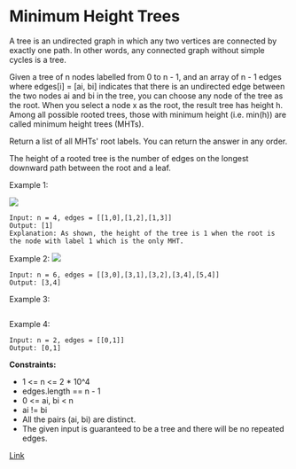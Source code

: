# Minimum Height Trees

A tree is an undirected graph in which any two vertices are connected by exactly one path. In other words, any connected
graph without simple cycles is a tree.

Given a tree of n nodes labelled from 0 to n - 1, and an array of n - 1 edges where edges[i] = [ai, bi] indicates that
there is an undirected edge between the two nodes ai and bi in the tree, you can choose any node of the tree as the
root. When you select a node x as the root, the result tree has height h. Among all possible rooted trees, those with
minimum height (i.e. min(h))  are called minimum height trees (MHTs).

Return a list of all MHTs' root labels. You can return the answer in any order.

The height of a rooted tree is the number of edges on the longest downward path between the root and a leaf.

Example 1:

![](https://assets.leetcode.com/uploads/2020/09/01/e1.jpg)

```
Input: n = 4, edges = [[1,0],[1,2],[1,3]]
Output: [1]
Explanation: As shown, the height of the tree is 1 when the root is the node with label 1 which is the only MHT.
```

Example 2:
![](https://assets.leetcode.com/uploads/2020/09/01/e2.jpg)

```
Input: n = 6, edges = [[3,0],[3,1],[3,2],[3,4],[5,4]]
Output: [3,4]
```

Example 3:

```

```

Example 4:

```
Input: n = 2, edges = [[0,1]]
Output: [0,1]
```

**Constraints:**

- 1 <= n <= 2 * 10^4
- edges.length == n - 1
- 0 <= ai, bi < n
- ai != bi
- All the pairs (ai, bi) are distinct.
- The given input is guaranteed to be a tree and there will be no repeated edges.

[Link](https://leetcode.com/problems/minimum-height-trees/)